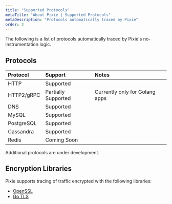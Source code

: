 ```yaml
---
title: "Supported Protocols"
metaTitle: "About Pixie | Supported Protocols"
metaDescription: "Protocols automatically traced by Pixie"
order: 3
---
```


The following is a list of protocols automatically traced by Pixie's no-instrumentation logic. 

## Protocols

| Protocol      | Support             | Notes                          |
| :------------ | :------------------ | :----------------------------- |
| HTTP          | Supported           |                                |
| HTTP2/gRPC    | Partially Supported | Currently only for Golang apps |
| DNS           | Supported           |                                |
| MySQL         | Supported           |                                |
| PostgreSQL    | Supported           |                                |
| Cassandra     | Supported           |                                |
| Redis         | Coming Soon         |                                |

Additional protocols are under development.

## Encryption Libraries

Pixie supports tracing of traffic encrypted with the following libraries:
- [OpenSSL](https://www.openssl.org/)
- [Go TLS](https://golang.org/pkg/crypto/tls/)
